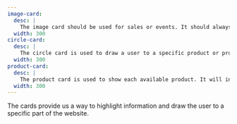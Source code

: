 ```yaml
---
image-card:
  desc: |
    The image card should be used for sales or events. It should always include a button and not be a link itself.
  width: 300
circle-card:
  desc: |
    The circle card is used to draw a user to a specific product or product group. It will include a product shot. It will not have a button and will be a link itself.
  width: 300
product-card:
  desc: |
    The product card is used to show each available product. It will include a product shot, the product name, a short or partial description, and a price. The entire card will link to the product page.
  width: 300
---
```


The cards provide us a way to highlight information and draw the user to a specific part of the website.
